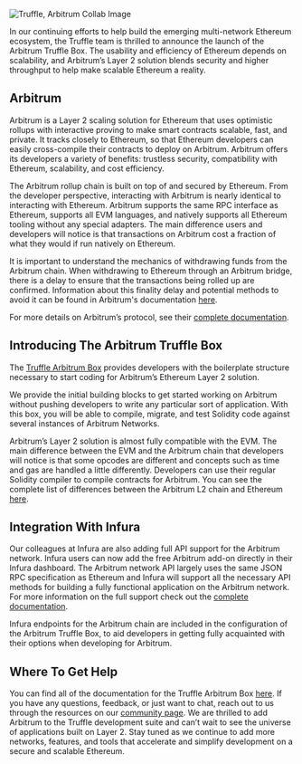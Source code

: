 ![Truffle, Arbitrum Collab Image](/img/blog/truffle-and-infura-support-arbitrum/blog-header.png)

In our continuing efforts to help build the emerging multi-network Ethereum ecosystem, the Truffle team is thrilled to announce the launch of the Arbitrum Truffle Box. The usability and efficiency of Ethereum depends on scalability, and Arbitrum’s Layer 2 solution blends security and higher throughput to help make scalable Ethereum a reality.

## Arbitrum

Arbitrum is a Layer 2 scaling solution for Ethereum that uses optimistic rollups with interactive proving to make smart contracts scalable, fast, and private. It tracks closely to Ethereum, so that Ethereum developers can easily cross-compile their contracts to deploy on Arbitrum. Arbitrum offers its developers a variety of benefits: trustless security, compatibility with Ethereum, scalability, and cost efficiency.

The Arbitrum rollup chain is built on top of and secured by Ethereum. From the developer perspective, interacting with Arbitrum is nearly identical to interacting with Ethereum. Arbitrum supports the same RPC interface as Ethereum, supports all EVM languages, and natively supports all Ethereum tooling without any special adapters. The main difference users and developers will notice is that transactions on Arbitrum cost a fraction of what they would if run natively on Ethereum.

It is important to understand the mechanics of withdrawing funds from the Arbitrum chain. When withdrawing to Ethereum through an Arbitrum bridge, there is a delay to ensure that the transactions being rolled up are confirmed. Information about this finality delay and potential methods to avoid it can be found in Arbitrum's documentation [here](https://developer.offchainlabs.com/docs/withdrawals).

For more details on Arbitrum’s protocol, see their [complete documentation](https://developer.offchainlabs.com/docs/inside_arbitrum).

## Introducing The Arbitrum Truffle Box

The [Truffle Arbitrum Box](https://github.com/truffle-box/arbitrum-box) provides developers with the boilerplate structure necessary to start coding for Arbitrum’s Ethereum Layer 2 solution.

We provide the initial building blocks to get started working on Arbitrum without pushing developers to write any particular sort of application. With this box, you will be able to compile, migrate, and test Solidity code against several instances of Arbitrum Networks.

Arbitrum’s Layer 2 solution is almost fully compatible with the EVM. The main difference between the EVM and the Arbitrum chain that developers will notice is that some opcodes are different and concepts such as time and gas are handled a little differently. Developers can use their regular Solidity compiler to compile contracts for Arbitrum. You can see the complete list of differences between the Arbitrum L2 chain and Ethereum [here](https://developer.offchainlabs.com/docs/differences_overview).

## Integration With Infura

Our colleagues at Infura are also adding full API support for the Arbitrum network. Infura users can now add the free Arbitrum add-on directly in their Infura dashboard. The Arbitrum network API largely uses the same JSON RPC specification as Ethereum and Infura will support all the necessary API methods for building a fully functional application on the Arbitrum network. For more information on the full support check out the [complete documentation](https://infura.io/docs/ethereum#section/Network-Add-Ons/).

Infura endpoints for the Arbitrum chain are included in the configuration of the Arbitrum Truffle Box, to aid developers in getting fully acquainted with their options when developing for Arbitrum.

## Where To Get Help

You can find all of the documentation for the Truffle Arbitrum Box [here](https://github.com/truffle-box/arbitrum-box). If you have any questions, feedback, or just want to chat, reach out to us through the resources on our [community page](https://www.trufflesuite.com/community).
We are thrilled to add Arbitrum to the Truffle development suite and can’t wait to see the universe of applications built on Layer 2. Stay tuned as we continue to add more networks, features, and tools that accelerate and simplify development on a secure and scalable Ethereum.
